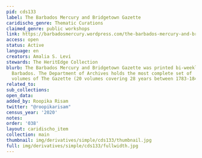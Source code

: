 ```yaml
---
pid: cds133
label: The Barbados Mercury and Bridgetown Gazette
caridischo_genre: Thematic Curations
claimed_genre: public workshops
link: https://barbadosmercury.wordpress.com/the-barbados-mercury-and-bridgetown-gazette/
access: open
status: Active
language: en
creators: Amalia S. Levi
stewards: The HeritEdge Collection
blurb: The Barbados Mercury and Bridgetown Gazette ​was ​printed​ ​bi-weekly​ ​in​
  ​Barbados. The Department of​ ​Archives holds ​the​ ​most​ ​complete​ ​set​ ​of​
  ​volumes​ ​of​ ​​The Gazette (20 volumes covering 28 years between 1783-1848).
related_to:
sub_collections:
open_data:
added_by: Roopika Risam
twitter: "@roopikarisam"
census_year: '2020'
notes:
order: '038'
layout: caridischo_item
collection: main
thumbnail: img/derivatives/simple/cds133/thumbnail.jpg
full: img/derivatives/simple/cds133/fullwidth.jpg
---
```

